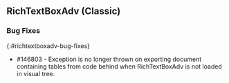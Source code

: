 ## RichTextBoxAdv (Classic)

### Bug Fixes
{:#richtextboxadv-bug-fixes}

* \#146803 - Exception is no longer thrown on exporting document containing tables from code behind when RichTextBoxAdv is not loaded in visual tree.
